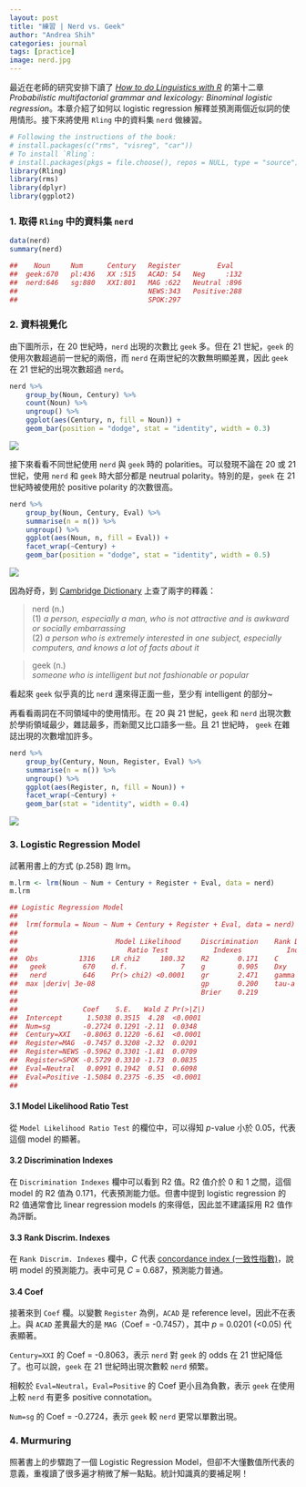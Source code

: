 ```yaml
---
layout: post
title: "練習 | Nerd vs. Geek"
author: "Andrea Shih"
categories: journal
tags: [practice]
image: nerd.jpg
---
```


最近在老師的研究安排下讀了 [*How to do Linguistics with
R*](https://benjamins.com/sites/z.195/) 的第十二章 *Probabilistic
multifactorial grammar and lexicology: Binominal logistic
regression*。本章介紹了如何以 logistic regression
解釋並預測兩個近似詞的使用情形。接下來將使用 `Rling` 中的資料集 `nerd`
做練習。

```r
# Following the instructions of the book:
# install.packages(c("rms", "visreg", "car"))
# To install `Rling`:
# install.packages(pkgs = file.choose(), repos = NULL, type = "source")
library(Rling)
library(rms)
library(dplyr)
library(ggplot2)
```

### 1. 取得 `Rling` 中的資料集 `nerd`

```r
data(nerd)
summary(nerd)

##    Noun     Num      Century   Register         Eval    
##  geek:670   pl:436   XX :515   ACAD: 54   Neg     :132  
##  nerd:646   sg:880   XXI:801   MAG :622   Neutral :896  
##                                NEWS:343   Positive:288  
##                                SPOK:297
```

### 2. 資料視覺化

由下圖所示，在 20 世紀時，`nerd` 出現的次數比 `geek` 多。但在 21
世紀，`geek` 的使用次數超過前一世紀的兩倍，而 `nerd`
在兩世紀的次數無明顯差異，因此 `geek` 在 21 世紀的出現次數超過 `nerd`。

```r
nerd %>%
    group_by(Noun, Century) %>%
    count(Noun) %>%
    ungroup() %>%
    ggplot(aes(Century, n, fill = Noun)) +
    geom_bar(position = "dodge", stat = "identity", width = 0.3)
```

![](https://andreashih.github.io/img/rmd_posts/nerdgeek/1.png)

接下來看看不同世紀使用 `nerd` 與 `geek` 時的 polarities。可以發現不論在
20 或 21 世紀，使用 `nerd` 和 `geek` 時大部分都是 neutrual
polarity。特別的是，`geek` 在 21 世紀時被使用於 positive polarity
的次數很高。

```r
nerd %>%
    group_by(Noun, Century, Eval) %>%
    summarise(n = n()) %>%
    ungroup() %>%
    ggplot(aes(Noun, n, fill = Eval)) +
    facet_wrap(~Century) +
    geom_bar(position = "dodge", stat = "identity", width = 0.5)
```

![](https://andreashih.github.io/img/rmd_posts/nerdgeek/2.png)

因為好奇，到 [Cambridge Dictionary](https://dictionary.cambridge.org/)
上查了兩字的釋義：

> nerd (n.)  
> (1) *a person, especially a man, who is not attractive and is awkward
> or socially embarrassing*  
> (2) *a person who is extremely interested in one subject, especially
> computers, and knows a lot of facts about it*

> geek (n.)  
> *someone who is intelligent but not fashionable or popular*

看起來 `geek` 似乎真的比 `nerd` 還來得正面一些，至少有 intelligent
的部分~

再看看兩詞在不同領域中的使用情形。在 20 與 21 世紀，`geek` 和 `nerd`
出現次數於學術領域最少，雜誌最多，而新聞又比口語多一些。且 21 世紀時，
`geek` 在雜誌出現的次數增加許多。

```r
nerd %>%
    group_by(Century, Noun, Register, Eval) %>%
    summarise(n = n()) %>%
    ungroup() %>%
    ggplot(aes(Register, n, fill = Noun)) +
    facet_wrap(~Century) +
    geom_bar(stat = "identity", width = 0.4)
```

![](https://andreashih.github.io/img/rmd_posts/nerdgeek/3.png)

### 3. Logistic Regression Model

試著用書上的方式 (p.258) 跑 lrm。

```r
m.lrm <- lrm(Noun ~ Num + Century + Register + Eval, data = nerd)
m.lrm

## Logistic Regression Model
##  
##  lrm(formula = Noun ~ Num + Century + Register + Eval, data = nerd)
##  
##                        Model Likelihood     Discrimination    Rank Discrim.    
##                           Ratio Test           Indexes           Indexes       
##  Obs          1316    LR chi2     180.32    R2       0.171    C       0.687    
##   geek         670    d.f.             7    g        0.905    Dxy     0.374    
##   nerd         646    Pr(> chi2) <0.0001    gr       2.471    gamma   0.394    
##  max |deriv| 3e-08                          gp       0.200    tau-a   0.187    
##                                             Brier    0.219                     
##  
##                Coef    S.E.   Wald Z Pr(>|Z|)
##  Intercept      1.5038 0.3515  4.28  <0.0001 
##  Num=sg        -0.2724 0.1291 -2.11  0.0348  
##  Century=XXI   -0.8063 0.1220 -6.61  <0.0001 
##  Register=MAG  -0.7457 0.3208 -2.32  0.0201  
##  Register=NEWS -0.5962 0.3301 -1.81  0.0709  
##  Register=SPOK -0.5729 0.3310 -1.73  0.0835  
##  Eval=Neutral   0.0991 0.1942  0.51  0.6098  
##  Eval=Positive -1.5084 0.2375 -6.35  <0.0001 
## 
```

#### 3.1 Model Likelihood Ratio Test

從 `Model Likelihood Ratio Test` 的欄位中，可以得知 *p*-value 小於
0.05，代表這個 model 的顯著。

#### 3.2 Discrimination Indexes

在 `Discrimination Indexes` 欄中可以看到 R2 值。R2 值介於 0 和 1
之間，這個 model 的 R2 值為 0.171，代表預測能力低。但書中提到 logistic
regression 的 R2 值通常會比 linear regression models
的來得低，因此並不建議採用 R2 值作為評斷。

#### 3.3 Rank Discrim. Indexes

在 `Rank Discrim. Indexes` 欄中，*C* 代表 [concordance index
(一致性指數)](https://www.itread01.com/content/1541051301.html)，說明
model 的預測能力。表中可見 *C* = 0.687，預測能力普通。

#### 3.4 Coef

接著來到 `Coef` 欄。以變數 `Register` 為例，`ACAD` 是 reference
level，因此不在表上。與 `ACAD` 差異最大的是 `MAG`（Coef =
-0.7457），其中 *p* = 0.0201 (&lt;0.05) 代表顯著。

`Century=XXI` 的 Coef = -0.8063，表示 `nerd` 對 `geek` 的 odds 在 21
世紀降低了。也可以說，`geek` 在 21 世紀時出現次數較 `nerd` 頻繁。

相較於 `Eval=Neutral`，`Eval=Positive` 的 Coef 更小且為負數，表示 `geek`
在使用上較 `nerd` 有更多 positive connotation。

`Num=sg` 的 Coef = -0.2724，表示 `geek` 較 `nerd` 更常以單數出現。

### 4. Murmuring

照著書上的步驟跑了一個 Logistic Regression
Model，但卻不大懂數值所代表的意義，重複讀了很多遍才稍微了解一點點。統計知識真的要補足啊！
